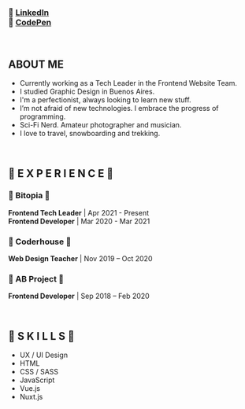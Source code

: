 <h3>
🔸 <a href="https://www.linkedin.com/in/damiothar/">LinkedIn</a><br />
🔸 <a href="https://codepen.io/damiothar">CodePen</a>
</h3>

<br />

<h2>ABOUT ME</h1>
<ul>
  <li>Currently working as a Tech Leader in the Frontend Website Team.</li>
  <li>I studied Graphic Design in Buenos Aires.</li>
  <li>I'm a perfectionist, always looking to learn new stuff.</li>
  <li>I’m not afraid of new technologies. I embrace the progress of programming.</li>
  <li>Sci-Fi Nerd. Amateur photographer and musician.</li>
  <li>I love to travel, snowboarding and trekking.</li>
</ul>
<br />

<h2>🔹  E X P E R I E N C E  🔹</h1>
<h3>🔸 Bitopia 🔸</h3>
<p>
  <strong>Frontend Tech Leader</strong> | Apr 2021 - Present<br />
  <strong>Frontend Developer</strong> | Mar 2020 - Mar 2021
</p>
<h3>🔸 Coderhouse 🔸</h3>
<p><strong>Web Design Teacher</strong> | Nov 2019 – Oct 2020</p>
<h3>🔸 AB Project 🔸</h3>
<p><strong>Frontend Developer</strong> | Sep 2018 – Feb 2020</p>
<br />

<h2>🔹  S K I L L S  🔹</h2>
<ul>
  <li>UX / UI Design</li>
  <li>HTML</li>
  <li>CSS / SASS</li>
  <li>JavaScript</li>
  <li>Vue.js</li>
  <li>Nuxt.js</li>
<ul>
